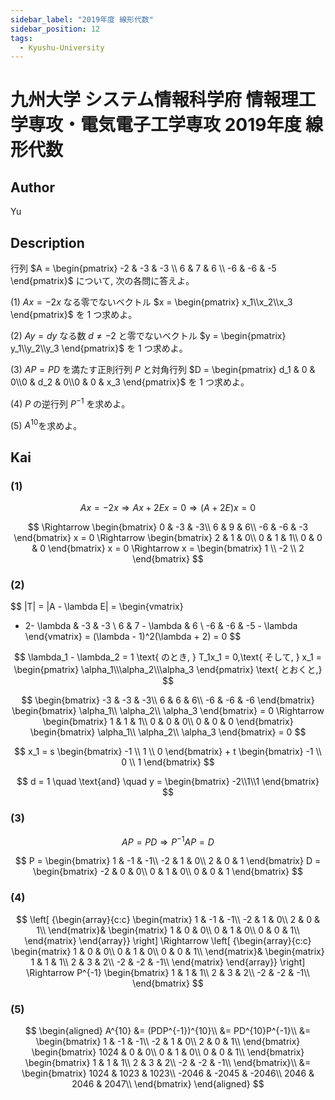 ```yaml
---
sidebar_label: "2019年度 線形代数"
sidebar_position: 12
tags:
  - Kyushu-University
---
```

# 九州大学 システム情報科学府 情報理工学専攻・電気電子工学専攻 2019年度 線形代数

## **Author**
Yu

## **Description**
行列 $A = \begin{pmatrix} -2 & -3 & -3 \\ 6 & 7 & 6 \\ -6 & -6 & -5 \end{pmatrix}$ について, 次の各問に答えよ。

(1) $Ax = -2x$ なる零でないベクトル $x = \begin{pmatrix} x_1\\x_2\\x_3 \end{pmatrix}$ を $1$ つ求めよ。

(2) $Ay = dy$ なる数 $d \neq -2$ と零でないベクトル $y = \begin{pmatrix} y_1\\y_2\\y_3 \end{pmatrix}$ を $1$ つ求めよ。

(3) $AP = PD$ を満たす正則行列 $P$ と対角行列 $D = \begin{pmatrix} d_1 & 0 & 0\\0 & d_2 & 0\\0 & 0 & x_3 \end{pmatrix}$ を $1$ つ求めよ。

(4) $P$ の逆行列 $P^{-1}$ を求めよ。

(5) $A^{10}$を求めよ。

## **Kai** 
### (1)

$$
Ax = -2x \Rightarrow Ax + 2Ex = 0 \Rightarrow (A + 2E)x = 0
$$

$$
\Rightarrow 
\begin{bmatrix}
0  & -3 & -3\\
6 & 9 & 6\\
-6 & -6 & -3
\end{bmatrix} x = 0 
\Rightarrow
\begin{bmatrix}
2 & 1 & 0\\
0 & 1 & 1\\
0 & 0 & 0
\end{bmatrix} x = 0
\Rightarrow
x = 
\begin{bmatrix}
1 \\
-2 \\
2
\end{bmatrix}
$$

### (2)

$$
|T| = |A - \lambda E| = 
\begin{vmatrix}
- 2- \lambda & -3 & -3 \\
6 & 7 - \lambda & 6 \\
-6 & -6 & -5 - \lambda
\end{vmatrix} = (\lambda - 1)^2(\lambda + 2) = 0
$$

$$
\lambda_1 - \lambda_2 = 1 \text{ のとき, } T_1x_1 = 0,\text{ そして, } x_1 = \begin{pmatrix} \alpha_1\\\alpha_2\\\alpha_3 \end{pmatrix} \text{ とおくと,}
$$

$$
\begin{bmatrix}
-3 & -3 & -3\\
6 & 6 & 6\\
-6 & -6 & -6
\end{bmatrix}
\begin{bmatrix}
\alpha_1\\
\alpha_2\\
\alpha_3
\end{bmatrix} = 0
\Rightarrow
\begin{bmatrix}
1 & 1 & 1\\
0 & 0 & 0\\
0 & 0 & 0
\end{bmatrix}
\begin{bmatrix}
\alpha_1\\
\alpha_2\\
\alpha_3
\end{bmatrix} = 0
$$

$$
x_1 = s
\begin{bmatrix}
-1 \\
1 \\
0
\end{bmatrix} + t
\begin{bmatrix}
-1 \\
0 \\
1
\end{bmatrix}
$$

$$
d = 1 \quad \text{and} \quad  y = \begin{bmatrix} -2\\1\\1 \end{bmatrix}
$$

### (3)

$$
AP = PD \Rightarrow P^{-1}AP = D
$$

$$
P = 
\begin{bmatrix}
1 & -1 & -1\\
-2 & 1 & 0\\
2 & 0 & 1
\end{bmatrix}
D = 
\begin{bmatrix}
-2 & 0 & 0\\
0 & 1 & 0\\
0 & 0 & 1
\end{bmatrix}
$$

### (4)

$$
\left[ {\begin{array}{c:c}
\begin{matrix}
1 & -1 & -1\\
-2 & 1 & 0\\
2 & 0 & 1\\  
\end{matrix}&
\begin{matrix}
1 & 0 & 0\\
0 & 1 & 0\\
0 & 0 & 1\\
\end{matrix}
\end{array}}
\right]
\Rightarrow
\left[ {\begin{array}{c:c}
\begin{matrix}
1 & 0 & 0\\
0 & 1 & 0\\
0 & 0 & 1\\
\end{matrix}&
\begin{matrix}
1 & 1 & 1\\
2 & 3 & 2\\
-2 & -2 & -1\\
\end{matrix}
\end{array}}
\right]
\Rightarrow
P^{-1}
\begin{bmatrix}
1 & 1 & 1\\
2 & 3 & 2\\
-2 & -2 & -1\\
\end{bmatrix}
$$

### (5)

$$
\begin{aligned}
A^{10} &= (PDP^{-1})^{10}\\
&= PD^{10}P^{-1}\\
&=
\begin{bmatrix}
1 & -1 & -1\\
-2 & 1 & 0\\
2 & 0 & 1\\
\end{bmatrix}
\begin{bmatrix}
1024 & 0 & 0\\
0 & 1 & 0\\
0 & 0 & 1\\
\end{bmatrix}
\begin{bmatrix}
1 & 1 & 1\\
2 & 3 & 2\\
-2 & -2 & -1\\
\end{bmatrix}\\
&= 
\begin{bmatrix}
1024 & 1023 & 1023\\
-2046 & -2045 & -2046\\
2046 & 2046 & 2047\\
\end{bmatrix}
\end{aligned}
$$